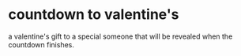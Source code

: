 # countdown to valentine's
a valentine's gift to a special someone that will be revealed when the countdown finishes.
